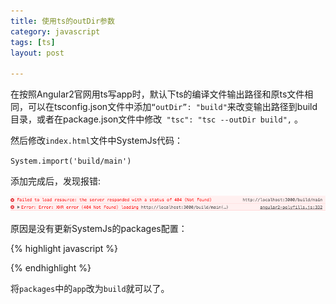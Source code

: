 ```yaml
---
title: 使用ts的outDir参数  
category: javascript  
tags: [ts]  
layout: post  

---
```


在按照Angular2官网用ts写app时，默认下ts的编译文件输出路径和原ts文件相同，可以在tsconfig.json文件中添加`“outDir”: "build"`来改变输出路径到build目录，或者在package.json文件中修改` "tsc": "tsc --outDir build",` 。

 然后修改`index.html`文件中SystemJs代码：
 
 `System.import('build/main')`
 

添加完成后，发现报错:

![image](/assets/images/ts-outdir-error.png)


原因是没有更新SystemJs的packages配置：

{% highlight javascript %}
<script>
      System.config({
        packages: {        
          app: {
            format: 'register',
            defaultExtension: 'js'
          }
        }
      });
      System.import('build/main')
            .then(null, console.error.bind(console));
</script>
{% endhighlight %}


将`packages`中的`app`改为`build`就可以了。